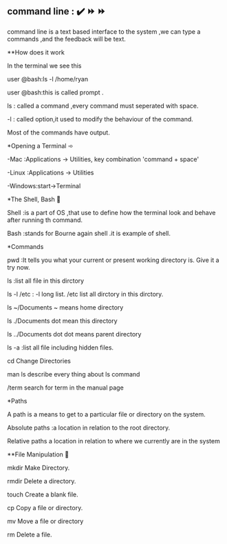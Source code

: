 ## command line : ✔️ ⏩ ⏩

command line is a text based interface to the system ,we can type a commands ,and the feedback will be text.

**How does it work

In the terminal we see this

user @bash:ls -l /home/ryan

user @bash:this is called prompt .

ls : called a command ,every command must seperated with space.

-l : called option,it used to modify the behaviour of the command.

Most of the commands have output.


*Opening a Terminal ➾

-Mac :Applications -> Utilities, key combination 'command + space'

-Linux :Applications -> Utilities

-Windows:start->Terminal


*The Shell, Bash 🔎

Shell :is a part of OS ,that use to define how the terminal look and behave after running th command.

Bash :stands for Bourne again shell .it is example of shell.


*Commands

pwd :It tells you what your current or present working directory is. Give it a try now.

ls :list all file in this dirctory

ls -l /etc : -l long list.
/etc list all dirctory in this dirctory.

ls ~/Documents ~ means home directory

ls ./Documents dot mean this directory

ls ../Documents dot dot means parent directory


ls -a :list all file including hidden files.

cd Change Directories

man ls describe every thing about ls command

/term search for term in the manual page

*Paths

A path is a means to get to a particular file or directory on the system.

Absolute paths :a location in relation to the root directory.

Relative paths a location in relation to where we currently are in the system


**File Manipulation 🔎

mkdir Make Directory.

rmdir Delete a directory.

touch Create a blank file.

cp Copy a file or directory.

mv Move a file or directory

rm Delete a file.